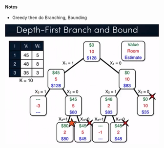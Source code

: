 #### Notes
- Greedy then do Branching, Bounding

<img src="./img/DFBB.jpg" alt="drawing" width="700"/>
